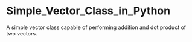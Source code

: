 # Simple_Vector_Class_in_Python
A simple vector class capable of performing addition and dot product of two vectors.
